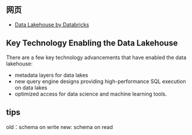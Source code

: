 

## 网页

- [Data Lakehouse by Databricks](https://www.databricks.com/glossary/data-lakehouse)


## Key Technology Enabling the Data Lakehouse
There are a few key technology advancements that have enabled the data lakehouse:

- metadata layers for data lakes
- new query engine designs providing high-performance SQL execution on data lakes
- optimized access for data science and machine learning tools.


## tips

old：schema on write
new: schema on read
